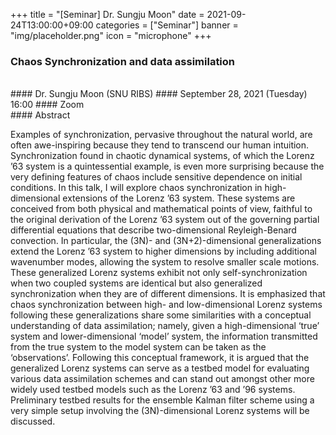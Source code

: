 ﻿+++
title = "[Seminar] Dr. Sungju Moon"
date = 2021-09-24T13:00:00+09:00
categories = ["Seminar"]
banner = "img/placeholder.png"
icon = "microphone"
+++
### Chaos Synchronization and data assimilation 
<br>
#### Dr. Sungju Moon (SNU RIBS)
#### September 28, 2021 (Tuesday) 16:00
#### Zoom
<br>
#### Abstract

Examples of synchronization, pervasive throughout the natural world, are often awe-inspiring because they tend to transcend our human intuition. Synchronization found in chaotic dynamical systems, of which the Lorenz ’63 system is a quintessential example, is even more surprising because the very defining features of chaos include sensitive dependence on initial conditions. In this talk, I will explore chaos synchronization in high-dimensional extensions of the Lorenz ’63 system. These systems are conceived from both physical and mathematical points of view, faithful to the original derivation of the Lorenz ’63 system out of the governing partial differential equations that describe two-dimensional Reyleigh-Benard convection. In particular, the (3N)- and (3N+2)-dimensional generalizations extend the Lorenz ’63 system to higher dimensions by including additional wavenumber modes, allowing the system to resolve smaller scale motions. These generalized Lorenz systems exhibit not only self-synchronization when two coupled systems are identical but also generalized synchronization when they are of different dimensions. It is emphasized that chaos synchronization between high- and low-dimensional Lorenz systems following these generalizations share some similarities with a conceptual understanding of data assimilation; namely, given a high-dimensional ‘true’ system and lower-dimensional ‘model’ system, the information transmitted from the true system to the model system can be taken as the ‘observations’. Following this conceptual framework, it is argued that the generalized Lorenz systems can serve as a testbed model for evaluating various data assimilation schemes and can stand out amongst other more widely used testbed models such as the Lorenz ’63 and ’96 systems. Preliminary testbed results for the ensemble Kalman filter scheme using a very simple setup involving the (3N)-dimensional Lorenz systems will be discussed.


